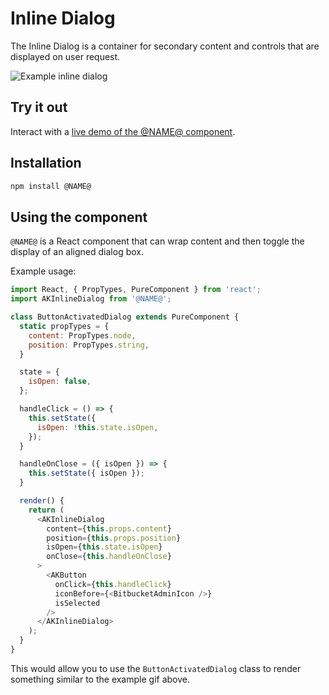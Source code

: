 # Inline Dialog

The Inline Dialog is a container for secondary content and controls that are displayed on user request.

![Example inline dialog](https://i.imgur.com/y4YJ27Y.gif)

## Try it out

Interact with a [live demo of the @NAME@ component](https://aui-cdn.atlassian.com/atlaskit/stories/@NAME@/@VERSION@/).

## Installation

```sh
npm install @NAME@
```

## Using the component

`@NAME@` is a React component that can wrap content and then toggle the display of an aligned dialog box.

Example usage:

```js
import React, { PropTypes, PureComponent } from 'react';
import AKInlineDialog from '@NAME@';

class ButtonActivatedDialog extends PureComponent {
  static propTypes = {
    content: PropTypes.node,
    position: PropTypes.string,
  }

  state = {
    isOpen: false,
  };

  handleClick = () => {
    this.setState({
      isOpen: !this.state.isOpen,
    });
  }

  handleOnClose = ({ isOpen }) => {
    this.setState({ isOpen });
  }

  render() {
    return (
      <AKInlineDialog
        content={this.props.content}
        position={this.props.position}
        isOpen={this.state.isOpen}
        onClose={this.handleOnClose}
      >
        <AKButton
          onClick={this.handleClick}
          iconBefore={<BitbucketAdminIcon />}
          isSelected
        />
      </AKInlineDialog>
    );
  }
}
```

This would allow you to use the `ButtonActivatedDialog` class to render something similar to the example gif above.
